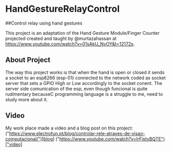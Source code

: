 # HandGestureRelayControl
##Control relay using hand gestures

This project is an adaptation of the Hand Gesture Module/Finger Counter projected created and taught by @murtazahassan at https://www.youtube.com/watch?v=01sAkU_NvOY&t=12172s.

## About Project

The way this project works is that when the hand is open or closed it sends a socket to an esp8266 (esp-01) connected to the network coded as socket server that sets a GPIO High or Low accordingly to the socket conent.
The server side comunication of the esp, even though funcional is quite rudimentary becauseC programming language is a struggle to me, need to study more about it.

## Video
My work place made a video and a blog post on this project:
  ("https://www.electrofun.pt/blog/controlar-rele-atraves-de-visao-computacional/")[blog]
  ("https://www.youtube.com/watch?v=lrFistyBQTE")["video]
